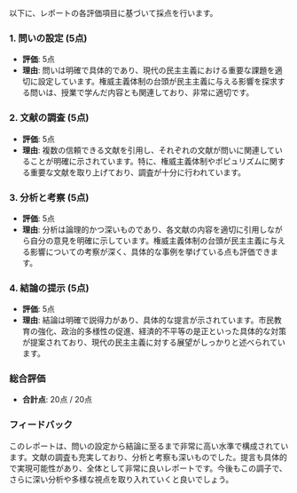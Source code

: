 以下に、レポートの各評価項目に基づいて採点を行います。

### 1. 問いの設定 (5点)
- **評価**: 5点
- **理由**: 問いは明確で具体的であり、現代の民主主義における重要な課題を適切に設定しています。権威主義体制の台頭が民主主義に与える影響を探求する問いは、授業で学んだ内容とも関連しており、非常に適切です。

### 2. 文献の調査 (5点)
- **評価**: 5点
- **理由**: 複数の信頼できる文献を引用し、それぞれの文献が問いに関連していることが明確に示されています。特に、権威主義体制やポピュリズムに関する重要な文献を取り上げており、調査が十分に行われています。

### 3. 分析と考察 (5点)
- **評価**: 5点
- **理由**: 分析は論理的かつ深いものであり、各文献の内容を適切に引用しながら自分の意見を明確に示しています。権威主義体制の台頭が民主主義に与える影響についての考察が深く、具体的な事例を挙げている点も評価できます。

### 4. 結論の提示 (5点)
- **評価**: 5点
- **理由**: 結論は明確で説得力があり、具体的な提言が示されています。市民教育の強化、政治的多様性の促進、経済的不平等の是正といった具体的な対策が提案されており、現代の民主主義に対する展望がしっかりと述べられています。

### 総合評価
- **合計点**: 20点 / 20点

### フィードバック
このレポートは、問いの設定から結論に至るまで非常に高い水準で構成されています。文献の調査も充実しており、分析と考察も深いものでした。提言も具体的で実現可能性があり、全体として非常に良いレポートです。今後もこの調子で、さらに深い分析や多様な視点を取り入れていくと良いでしょう。